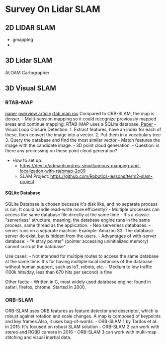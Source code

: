 # Survey On Lidar SLAM

## 2D LIDAR SLAM
- gmapping
- 
## 3D Lidar SLAM
ALOAM
Cartographer

## 3D Visual SLAM
### RTAB-MAP
[paper](https://introlab.3it.usherbrooke.ca/mediawiki-introlab/images/7/7a/Labbe18JFR_preprint.pdf)
[overview article](https://shivachandrachary.medium.com/introduction-to-3d-slam-with-rtab-map-8df39da2d293)
[rtab map ros](https://github.com/introlab/rtabmap_ros)
Compared to ORB-SLAM, the map is denser. 
    - Multi-session mapping so it could recognize previously mapped areas and continue mapping; RTAB-MAP uses a SQLite database. [Paper](https://introlab.3it.usherbrooke.ca/mediawiki-introlab/images/e/eb/Labbe14-IROS.pdf)
    - Visual Loop Closure Detection:
        1. Extract features, have an index for each of these, then convert the image into a vector.
        2. Put them in a vocabulary tree
        3. Query the database and find the most similar vector
            - Match features the image with the candidate image.
    - 3D point cloud generation:
        - Question: is there any processing on these point cloud generation?

- How to set up:
    - https://dev.to/admantium/ros-simultaneous-mapping-and-localization-with-rtabmap-2o09
    - SLAM Project: https://github.com/Robotics-lessons/term2-slam-project


#### SQLite Database
SQLite Database is chosen because it's disk like, and no separate process is run; It could handle read-write more efficiently? 
    - Multiple processes can access the same database file directly at the same time
    - It's a classic "serverless" structure, meaning, the database engine runs in the same process, same thread as the application. 
    - Neo serverless databases: - server runs on a separate machine. Example: Amazon S3. The database server do exist, but is hidden from the users.
    - Advantages of with-server database:
        - "A stray pointer" (pointer accessing uninitialized memory) cannot corrupt the database"

Use cases:
    - Not intended for multiple routes to access the same database at the same time. It's for having multiple local instances of the database without human support, such as IoT, robots, etc.
    - Medium to low traffic (100k hits/day, less than 670 hits per second) is fine

Other facts:
    - Written in C, most widely used database engine: found in safari, firefox, chrome. Started in 2000,
    

### ORB-SLAM
ORB-SLAM uses ORB features as feature detector and descriptor, which is robust against rotation and scale changes.
A map is composed of keypoints and key frames.Also, it uses bag-of-words. 
    - ORB-SLAM 1 by Tardos et al. in 2015. It's focused on robust SLAM solution
    - ORB-SLAM 2 can work with stereo and RGBD camera in 2016
    - ORB-SLAM 3 can work with multi-map stitching and visual inertial data.
